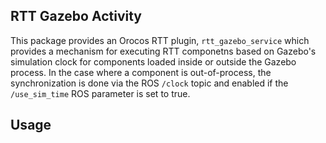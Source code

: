 RTT Gazebo Activity
-------------------

This package provides an Orocos RTT plugin, `rtt_gazebo_service` which provides
a mechanism for executing RTT componetns based on Gazebo's simulation clock for
components loaded inside or outside the Gazebo process. In the case where a
component is out-of-process, the synchronization is done via the ROS `/clock`
topic and enabled if the `/use_sim_time` ROS parameter is set to true.

## Usage
